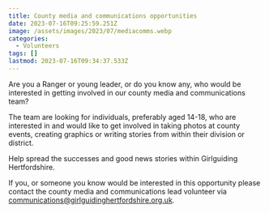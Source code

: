 ```yaml
---
title: County media and communications opportunities
date: 2023-07-16T09:25:59.251Z
image: /assets/images/2023/07/mediacomms.webp
categories:
  - Volunteers
tags: []
lastmod: 2023-07-16T09:34:37.533Z
---
```

Are you a Ranger or young leader, or do you know any, who would be interested in getting involved in our county media and communications team?

The team are looking for individuals, preferably aged 14-18, who are interested in and would like to get involved in taking photos at county events, creating graphics or writing stories from within their division or district.

Help spread the successes and good news stories within Girlguiding Hertfordshire.

If you, or someone you know would be interested in this opportunity please contact the county media and communications lead volunteer via <communications@girlguidinghertfordshire.org.uk>.
